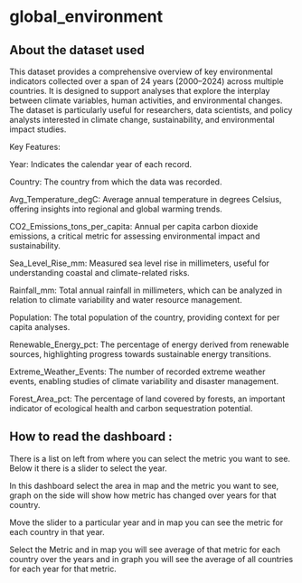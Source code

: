 # global_environment
## About the dataset used
This dataset provides a comprehensive overview of key environmental indicators collected over a span of 24 years (2000–2024) across multiple countries. It is designed to support analyses that explore the interplay between climate variables, human activities, and environmental changes. The dataset is particularly useful for researchers, data scientists, and policy analysts interested in climate change, sustainability, and environmental impact studies.

Key Features:

Year: Indicates the calendar year of each record.

Country: The country from which the data was recorded.

Avg_Temperature_degC: Average annual temperature in degrees Celsius, offering insights into regional and global warming trends.

CO2_Emissions_tons_per_capita: Annual per capita carbon dioxide emissions, a critical metric for assessing environmental impact and sustainability.

Sea_Level_Rise_mm: Measured sea level rise in millimeters, useful for understanding coastal and climate-related risks.

Rainfall_mm: Total annual rainfall in millimeters, which can be analyzed in relation to climate variability and water resource management.

Population: The total population of the country, providing context for per capita analyses.

Renewable_Energy_pct: The percentage of energy derived from renewable sources, highlighting progress towards sustainable energy transitions.

Extreme_Weather_Events: The number of recorded extreme weather events, enabling studies of climate variability and disaster management.

Forest_Area_pct: The percentage of land covered by forests, an important indicator of ecological health and carbon sequestration potential.

## How to read the dashboard :
There is a list on left from where you can select the metric you want to see. Below it there is a slider to select the year.

In this dashboard select the area in map and the metric you want to see, graph on the side will show how metric has changed over years for that country.

Move the slider to a particular year and in map you can see the metric for each country in that year.

Select the Metric and in map you will see average of that metric for each country over the years and in graph you will see the average of all countries for each year for that metric.
